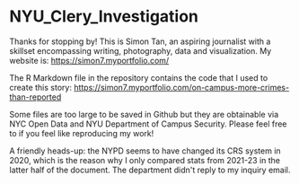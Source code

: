 # NYU_Clery_Investigation

Thanks for stopping by! This is Simon Tan, an aspiring journalist with a skillset encompassing writing, photography, data and visualization. My website is: https://simon7.myportfolio.com/

The R Markdown file in the repository contains the code that I used to create this story: https://simon7.myportfolio.com/on-campus-more-crimes-than-reported

Some files are too large to be saved in Github but they are obtainable via NYC Open Data and NYU Department of Campus Security. Please feel free to if you feel like reproducing my work!

A friendly heads-up: the NYPD seems to have changed its CRS system in 2020, which is the reason why I only compared stats from 2021-23 in the latter half of the document. The department didn't reply to my inquiry email.
